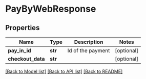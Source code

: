 # PayByWebResponse

## Properties
Name | Type | Description | Notes
------------ | ------------- | ------------- | -------------
**pay_in_id** | **str** | Id of the payment | [optional] 
**checkout_data** | **str** |  | [optional] 

[[Back to Model list]](../README.md#documentation-for-models) [[Back to API list]](../README.md#documentation-for-api-endpoints) [[Back to README]](../README.md)


